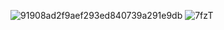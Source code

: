 ![91908ad2f9aef293ed840739a291e9db](https://user-images.githubusercontent.com/120444709/207924568-0504aa4f-915a-4e2f-89e7-fc72515877bb.gif)
![7fzT](https://user-images.githubusercontent.com/120444709/207924600-932bce93-f12e-4c28-b472-3d4e905ce794.gif)

